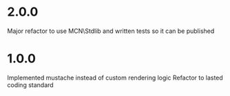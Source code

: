# 2.0.0
Major refactor to use MCN\Stdlib and written tests so it can be published

# 1.0.0

Implemented mustache instead of custom rendering logic
Refactor to lasted coding standard
